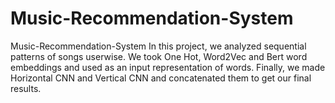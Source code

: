 # Music-Recommendation-System
Music-Recommendation-System In this project, we analyzed sequential patterns of songs userwise. We took One Hot, Word2Vec and Bert word embeddings and used as an input representation of words. Finally, we made Horizontal CNN and Vertical CNN and concatenated them to get our final results.
